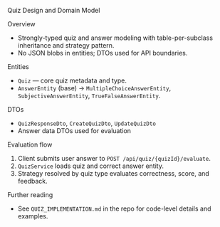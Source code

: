 Quiz Design and Domain Model

Overview

-   Strongly-typed quiz and answer modeling with table-per-subclass inheritance and strategy pattern.
-   No JSON blobs in entities; DTOs used for API boundaries.

Entities

-   `Quiz` — core quiz metadata and type.
-   `AnswerEntity` (base) → `MultipleChoiceAnswerEntity`, `SubjectiveAnswerEntity`, `TrueFalseAnswerEntity`.

DTOs

-   `QuizResponseDto`, `CreateQuizDto`, `UpdateQuizDto`
-   Answer data DTOs used for evaluation

Evaluation flow

1. Client submits user answer to `POST /api/quiz/{quizId}/evaluate`.
2. `QuizService` loads quiz and correct answer entity.
3. Strategy resolved by quiz type evaluates correctness, score, and feedback.

Further reading

-   See `QUIZ_IMPLEMENTATION.md` in the repo for code-level details and examples.
